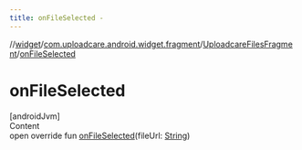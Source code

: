 ```yaml
---
title: onFileSelected -
---
```

//[widget](../../index.md)/[com.uploadcare.android.widget.fragment](../index.md)/[UploadcareFilesFragment](index.md)/[onFileSelected](on-file-selected.md)



# onFileSelected  
[androidJvm]  
Content  
open override fun [onFileSelected](on-file-selected.md)(fileUrl: [String](https://kotlinlang.org/api/latest/jvm/stdlib/kotlin/-string/index.html))  



